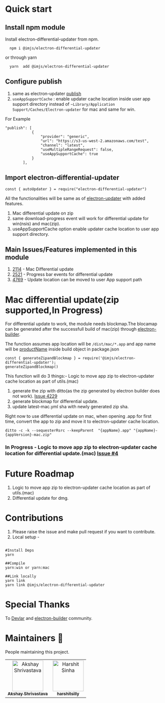# Quick start

## Install npm module

Install electron-differential-updater from npm.

```
  npm i @imjs/electron-differential-updater
```

or through yarn

```
  yarn  add @imjs/electron-differential-updater
```

## Configure publish

1. same as electron-updater [publish](https://www.electron.build/configuration/publish)
2. `useAppSupportCache` : enable updater cache location inside user app support directory instead of `~Library/Application Support/Caches/Electron-updater` for mac and same for win.

For Example

```
"publish": [
			{
				"provider": "generic",
				"url": "https://s3-us-west-2.amazonaws.com/test",
				"channel": "latest",
				"useMultipleRangeRequest": false,
				"useAppSupportCache": true
			}
		],

```

## Import electron-differential-updater

```
const { autoUpdater } = require("electron-differential-updater")

```

All the functionalities will be same as of [electron-updater](https://github.com/electron-userland/electron-builder/tree/master/packages/electron-updater) with added features.

1. Mac differential update on zip
2. same download-progress event will work for differential update for win(nsis) and mac(zip).
3. useAppSupportCache option enable updater cache location to user app support directory.

## Main Issues/Features implemented in this module

1.  [2114](https://github.com/electron-userland/electron-builder/issues/2114) - Mac Differential update
2.  [2521](https://github.com/electron-userland/electron-builder/issues/2521) - Progress bar events for differential update
3.  [4769](https://github.com/electron-userland/electron-builder/issues/4769) - Update location can be moved to user App support path

# Mac differential update(zip supported,In Progress)

For differential update to work, the module needs blockmap.The blocamap can be generated after the successfull build of mac(zip) through [electron-builder](https://github.com/electron-userland/electron-builder).

The function assumes app location will be `/dist/mac/*.app` and
app name will be [productName](https://www.electron.build/configuration/configuration) inside build object in package.json

```
const { generateZipandBlockmap } = require('@imjs/electron-differential-updater');
generateZipandBlockmap()
```

This function will do 3 things:- Logic to move app zip to electron-updater cache location as part of utils.(mac)

1. generate the zip with ditto(as the zip generated by electron builder does not work). [Issue 4229](https://github.com/electron-userland/electron-builder/issues/4299)
2. generate blockmap for differential update.
3. update latest-mac.yml sha with newly generated zip sha.

Right now to use differential update on mac, when opening .app for first time, convert the app to zip and move it to electron-updater cache location.
```
ditto -c -k --sequesterRsrc --keepParent  "{appName}.app" "{appName}-{appVersion}-mac.zip"
```
### In Progress - Logic to move app zip to electron-updater cache location for differential update.(mac) [Issue #4](https://github.com/imjsElectron/electron-differential-updater/issues/4)

# Future Roadmap

1. Logic to move app zip to electron-updater cache location as part of utils.(mac)
2. Differential update for dmg.

# Contributions

1. Please raise the issue and make pull request if you want to contribute.
2. Local setup -

```

#Install Deps
yarn

##Compile
yarn:win or yarn:mac

##Link locally
yarn link
yarn link @imjs/electron-differential-updater

```

# Special Thanks

To [Devlar](https://github.com/develar) and [electron-builder](https://github.com/electron-userland/electron-builder) community.

# Maintainers 🚀

People maintaining this project.

<!-- prettier-ignore -->
<table>
<tr>
 <td align="center"><a href="https://github.com/akshay-shrivastava"><img src="https://avatars0.githubusercontent.com/u/26062438?s=460&v=4" width="100px;" alt="Akshay Shrivastava"/><br /><sub><b>Akshay Shrivastava</b></sub></a></td>
  <td align="center"><a href="https://github.com/harshitsilly"><img src="https://avatars1.githubusercontent.com/u/9112946?s=460&v=4" width="100px;" alt="Harshit Sinha"/><br /><sub><b>harshitsilly</b></sub></a></td>
</tr>
</table>
